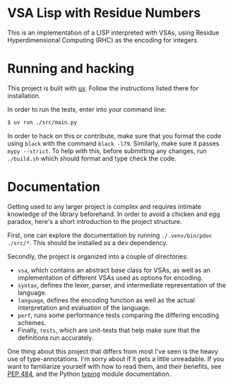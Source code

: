 # VSA Lisp with Residue Numbers

This is an implementation of a LISP interpreted with VSAs, using 
Residue Hyperdimensional Computing (RHC) as the encoding for integers.

# Running and hacking

This project is built with [uv](https://docs.astral.sh/uv/). Follow
the instructions listed there for installation.

In order to run the tests, enter into your command line:
```bash
$ uv run ./src/main.py
```

In order to hack on this or contribute, make sure that you format the code
using `black` with the command `black -l79`. Similarly, make sure it passes
`mypy --strict`. To help with this, before submitting any changes,
run `./build.sh` which should format and type check the code.

# Documentation

Getting used to any larger project is complex and requires intimate knowledge
of the library beforehand. In order to avoid a chicken and egg paradox, here's
a short introduction to the project structure.

First, one can explore the documentation by running `./.venv/bin/pdoc ./src/*`.
This should be installed as a dev dependency.

Secondly, the project is organized into a couple of directories:
- `vsa`, which contains an abstract base class for VSAs, as well as an 
  implementation of different VSAs used as options for encoding.
- `syntax`, defines the lexer, parser, and intermediate representation of the 
  language.
- `language`, defines the encoding function as well as the actual interpretation
  and evaluation of the language.
- `perf`, runs some performance tests comparing the differing encoding schemes.
- Finally, `tests`, which are unit-tests that help make sure that the definitions
  run accurately.

One thing about this project that differs from most I've seen is the heavy use
of type-annotations. I'm sorry about if it gets a little unreadable. If you
want to familiarize yourself with how to read them, and their benefits,
see [PEP 484](https://peps.python.org/pep-0484/), and the 
Python [typing](https://docs.python.org/3/library/typing.html) module 
documentation.